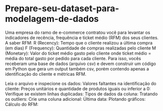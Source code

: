 # Prepare-seu-dataset-para-modelagem-de-dados


Uma empresa do ramo de e-commerce contratou você para levantar os
indicadores de recência, frequência e ticket médio (RFM) dos seus clientes.
A saber RFM:
R (Recency): Tempo que o cliente realizou a última compra (em dias)
F (Frequency): Quantidade de compras realizadas pelo cliente
M (Monetary): Valor do ticket médio gasto pelo cliente
onde ticket médio = média do total gasto por pedido para cada cliente.
Para isso, vocês receberam uma base de dados (arquivo csv) e devem construir
um código em Python que gera um output também csv, porém contendo apenas a
identificação do cliente e métricas RFM.

 Leia o arquivo e inspecione os dados:
Valores faltantes na identificação do cliente:
Preços unitários e quantidade de produtos
iguais ou inferior a 0:
Verifique se existem linhas duplicadas:
Tipos de dados da coluna:
Tratando os outliers:
Crie uma coluna adicional:
Última data:
Plotando gráficos:
Cálculo do RFM:
